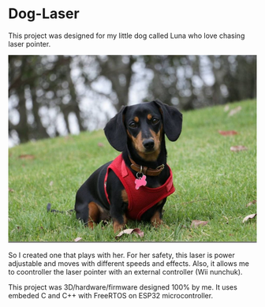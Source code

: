 # Dog-Laser

This project was designed for my little dog called Luna who love chasing laser pointer.

![](Documentation/Luna%20Pic.png)

So I created one that plays with her. For her safety, this laser is power adjustable and moves with different speeds and effects. Also, it allows me to coontroller the laser pointer with an external controller (Wii nunchuk).

This project was 3D/hardware/firmware designed 100% by me. It uses embeded C and C++ with FreeRTOS on ESP32 microcontroller.
